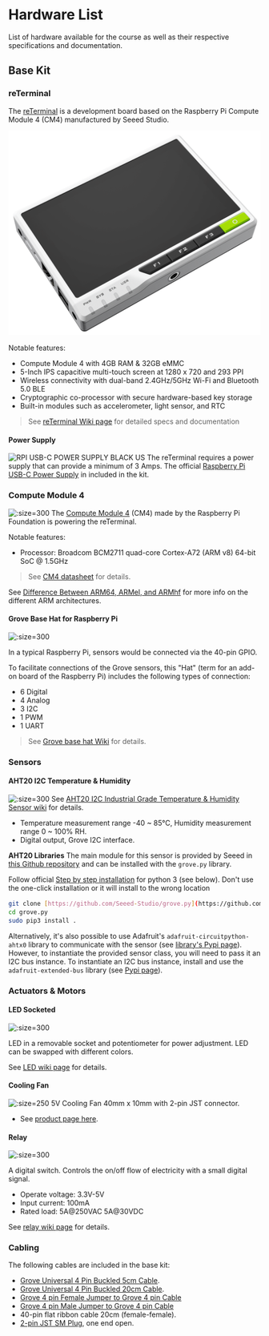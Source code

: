 # Hardware List
List of hardware available for the course as well as their respective specifications and documentation.

## Base Kit

### reTerminal
The [reTerminal](https://www.seeedstudio.com/ReTerminal-with-CM4-p-4904.html) is a development board based on the Raspberry Pi Compute Module 4 (CM4) manufactured by Seeed Studio.

![](assets/1-hardware-reterminal.png ':size=300')

Notable features:
-   Compute Module 4 with 4GB RAM & 32GB eMMC
-   5-Inch IPS capacitive multi-touch screen at 1280 x 720 and 293 PPI
-   Wireless connectivity with dual-band 2.4GHz/5GHz Wi-Fi and Bluetooth 5.0 BLE
-   Cryptographic co-processor with secure hardware-based key storage
-   Built-in modules such as accelerometer, light sensor, and RTC

> See [reTerminal Wiki page](https://wiki.seeedstudio.com/reTerminal/) for detailed specs and documentation

#### Power Supply
![RPI USB-C POWER SUPPLY BLACK US](https://media.digikey.com/Photos/Raspberry%20Pi/MFG_RPI%20USB-C%20POWER%20SUPPLY%20BLACK%20US.jpg ':size=250')
The reTerminal requires a power supply that can provide a minimum of 3 Amps.
The official [Raspberry Pi USB-C Power Supply](https://www.raspberrypi.com/products/type-c-power-supply/) in included in the kit.

### Compute Module 4
![](https://images.prismic.io/rpf-products/bfe15853-d10f-4ed9-b9f0-32540bd76e55_CM4%20Featured%20Image.jpg?ixlib=gatsbyFP&auto=compress%2Cformat&fit=max&q=50&w=600&h=400 ':size=300')
The [Compute Module 4](https://www.raspberrypi.com/products/compute-module-4/?variant=raspberry-pi-cm4001000) (CM4) made by the Raspberry Pi Foundation is powering the reTerminal.

Notable features:
- Processor: Broadcom BCM2711 quad-core Cortex-A72 (ARM v8) 64-bit SoC @ 1.5GHz

 > See [CM4 datasheet](https://datasheets.raspberrypi.com/cm4/cm4-datasheet.pdf) for details.

 See [Difference Between ARM64, ARMel, and ARMhf](https://linuxhint.com/about-arm64-armel-armhf/) for more info on the different ARM architectures.

#### Grove Base Hat for Raspberry Pi

![](https://files.seeedstudio.com/wiki/Grove_Base_Hat_for_Raspberry_Pi/img/main.jpg ':size=300')

In a typical Raspberry Pi, sensors would be connected via the 40-pin GPIO. 

To facilitate connections of the Grove sensors, this "Hat" (term for an add-on board of the Raspberry Pi) includes the following types of connection:
- 6 Digital  
- 4 Analog  
- 3 I2C  
- 1 PWM  
- 1 UART

> See [Grove base hat Wiki](https://wiki.seeedstudio.com/Grove_Base_Hat_for_Raspberry_Pi/) for details.




 ### Sensors

#### AHT20 I2C Temperature & Humidity
![](https://files.seeedstudio.com/wiki/Grove-AHT20_I2C_Industrial_Grade_Temperature_and_Humidity_Sensor/101990644_4_.png ':size=300')
See [AHT20 I2C Industrial Grade Temperature & Humidity Sensor wiki](https://wiki.seeedstudio.com/Grove-AHT20-I2C-Industrial-Grade-Temperature&Humidity-Sensor/) for details.
-   Temperature measurement range -40 ~ 85°C, Humidity measurement range 0 ~ 100% RH.
-   Digital output, Grove I2C interface.

**AHT20 Libraries**
The main module for this sensor is provided by Seeed in [this Github repository](https://github.com/Seeed-Studio/grove.py/blob/master/grove/grove_temperature_humidity_aht20.py) and can be installed with the `grove.py` library.

Follow official [Step by step installation](https://wiki.seeedstudio.com/Grove_Base_Hat_for_Raspberry_Pi/#installation) for python 3 (see below).
Don't use the one-click installation or it will install to the wrong location

```bash
git clone [https://github.com/Seeed-Studio/grove.py](https://github.com/Seeed-Studio/grove.py)
cd grove.py  
sudo pip3 install .
```

Alternatively, it's also possible to use Adafruit's `adafruit-circuitpython-ahtx0` library to communicate with the sensor (see [library's Pypi page](https://pypi.org/project/adafruit-circuitpython-ahtx0/)).
However, to instantiate the provided sensor class, you will need to pass it an I2C bus instance. To instantiate an I2C bus instance, install and use the `adafruit-extended-bus` library (see [Pypi page](https://pypi.org/project/adafruit-extended-bus/)).


 ### Actuators & Motors

#### LED Socketed

![](https://files.seeedstudio.com/wiki/Raspi_wiki/img/red_led.jpg ':size=300')

LED in a removable socket and potentiometer for power adjustment.
LED can be swapped with different colors.

See [LED wiki page](https://wiki.seeedstudio.com/Grove-Red_LED/) for details.


 #### Cooling Fan
 ![](https://abra-electronics.com/images/detailed/158/FAN-PI_1__lbhv-3b.jpg ':size=250')
 5V Cooling Fan 40mm x 10mm with 2-pin JST connector.
 - See [product page here](https://abra-electronics.com/thermal-management/fans/dc-fans-5v/5v-cooling-fan-40mm-x-10mm.html).


 #### Relay

![](1-hardware-relay.png ':size=300')

 A digital switch. Controls the on/off flow of electricity with a small digital signal.
-   Operate voltage: 3.3V-5V
-   Input current: 100mA
-   Rated load: 5A@250VAC 5A@30VDC

See [relay wiki page](https://wiki.seeedstudio.com/Grove-Relay/) for details.

### Cabling
The following cables are included in the base kit:

- [Grove Universal 4 Pin Buckled 5cm Cable](https://www.seeedstudio.com/Grove-Universal-4-Pin-Buckled-5cm-Cable-5-PCs-Pack.html).
- [Grove Universal 4 Pin Buckled 20cm Cable](https://www.seeedstudio.com/Grove-Universal-4-Pin-20cm-Unbuckled-Cable-5-PCs-Pack-p-749.html).
- [Grove 4 pin Female Jumper to Grove 4 pin Cable](https://www.seeedstudio.com/Grove-4-pin-Female-Jumper-to-Grove-4-pin-Conversion-Cable-5-PCs-per-PAck.html?queryID=7204536b9cc818771ed75f0d099829e7&objectID=2221&indexName=bazaar_retailer_products)
- [Grove 4 pin Male Jumper to Grove 4 pin Cable](https://www.seeedstudio.com/Grove-4-pin-Male-Jumper-to-Grove-4-pin-Conversion-Cable-5-PCs-per-Pack.html?queryID=9549a08ce2a46dc2ad12c0730ae087dd&objectID=1321&indexName=bazaar_retailer_products)
- 40-pin flat ribbon cable 20cm (female-female).
- [2-pin JST SM Plug](https://abra-electronics.com/interconnects/connectors/jst-connectors/sm/con-jst-sm-2a-2-pin-jst-sm-plug-receptacle-cable-set.html), one end open.
